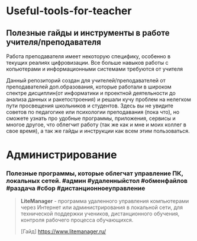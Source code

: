 # Useful-tools-for-teacher
## Полезные гайды и инструменты в работе учителя/преподавателя

Работа преподавателя имеет некоторую специфику, особенно в текущих реалиях цифровизации. Все больше навыков работы с копьютерами и информационными системами требуются от учителя

Данный репозиторий создан для учителей/преподавателей от преподавателей доп.образования, которые работали в широком спектре дисциплин(от информатики и проектной деятельности до анализа данных и ракетостроения) и решали кучу проблем на нелегком пути просвещения школьников и студентов. Здесь вы не увидите советов по педагогике или психологии преподавания (пока что), но сможете узнать про удобные программы, приложения, сервисы и многое другое, что облегчит работу (так же как и мне и моих коллег в свое время), а так же гайды и инструкции как всем этим пользоваться.

# Администрирование
### Полезные программы, которые облегчат управление ПК, локальных сетей. #админ #удаленныйстол #обменфайлов #раздача #сбор #дистанционноеуправление

>  **LiteManager** - программа удаленного управления компьютерами через Интернет или администрирования в локальной сети, для технической поддержки учеников, дистанционного обучения, контроля рабочего процесса обучающихся.
>   
> [Гайд]
> https://www.litemanager.ru/  
  

